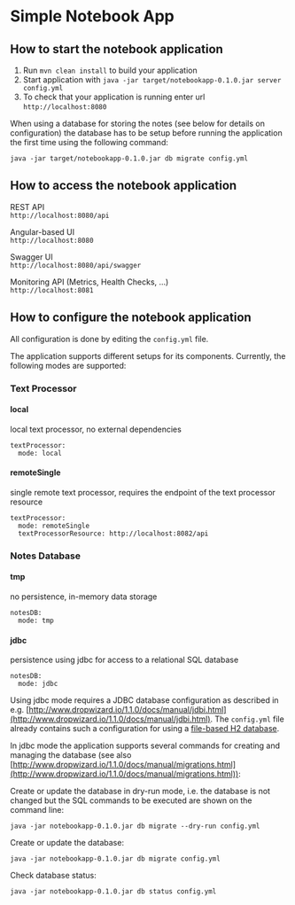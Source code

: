 # Simple Notebook App

## How to start the notebook application

1. Run `mvn clean install` to build your application
2. Start application with `java -jar target/notebookapp-0.1.0.jar server config.yml`
3. To check that your application is running enter url `http://localhost:8080`

When using a database for storing the notes (see below for details on configuration) the database has to be setup before running the application the first time using the following command:   
```
java -jar target/notebookapp-0.1.0.jar db migrate config.yml  
```

## How to access the notebook application
REST API  
`http://localhost:8080/api`

Angular-based UI  
`http://localhost:8080`

Swagger UI  
`http://localhost:8080/api/swagger`

Monitoring API (Metrics, Health Checks, ...)  
`http://localhost:8081`

## How to configure the notebook application
All configuration is done by editing the `config.yml` file.

The application supports different setups for its components. Currently, the following modes are supported:

### Text Processor

#### local

local text processor, no external dependencies  

```
textProcessor:
  mode: local
```

#### remoteSingle

single remote text processor, requires the endpoint of the text processor resource

```
textProcessor:
  mode: remoteSingle
  textProcessorResource: http://localhost:8082/api
```

### Notes Database

#### tmp

no persistence, in-memory data storage  

```
notesDB:
  mode: tmp
```

#### jdbc

persistence using jdbc for access to a relational SQL database

```
notesDB:
  mode: jdbc
```

Using jdbc mode requires a JDBC database configuration as described in e.g. [http://www.dropwizard.io/1.1.0/docs/manual/jdbi.html](http://www.dropwizard.io/1.1.0/docs/manual/jdbi.html). The `config.yml` file already contains such a configuration for using a [file-based H2 database](http://www.h2database.com/html/features.html#embedded_databases).

In jdbc mode the application supports several commands for creating and managing the database (see also [http://www.dropwizard.io/1.1.0/docs/manual/migrations.html](http://www.dropwizard.io/1.1.0/docs/manual/migrations.html)):

Create or update the database in dry-run mode, i.e. the database is not changed but the SQL commands to be executed are shown on the command line:  
```
java -jar notebookapp-0.1.0.jar db migrate --dry-run config.yml  
```

Create or update the database:  
```
java -jar notebookapp-0.1.0.jar db migrate config.yml  
```

Check database status:  
```
java -jar notebookapp-0.1.0.jar db status config.yml  
```